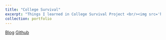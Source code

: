 ```yaml
---
title: "College Survival"
excerpt: "Things I learned in College Survival Project <br/><img src='https://github.com/JieunLim1/college_survival/raw/main/image.png'>"
collection: portfolio
---
```


[Blog](https://jieunlim1.github.io//posts/jieun-blog-post-1/)
[Github](https://github.com/JieunLim1/college_survival)
